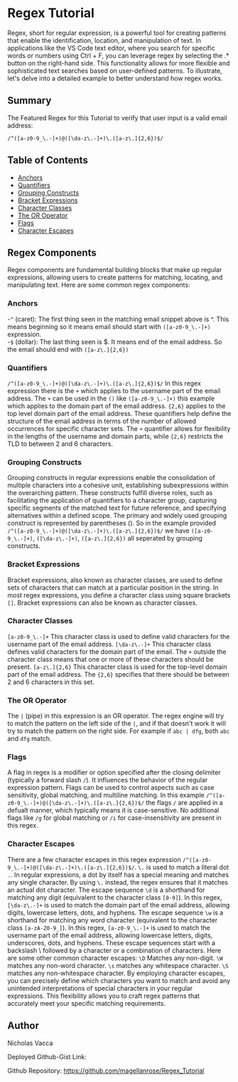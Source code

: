 # Regex Tutorial

Regex, short for regular expression, is a powerful tool for creating patterns that enable the identification, location, and manipulation of text. In applications like the VS Code text editor, where you search for specific words or numbers using Ctrl + F, you can leverage regex by selecting the .* button on the right-hand side. This functionality allows for more flexible and sophisticated text searches based on user-defined patterns. To illustrate, let's delve into a detailed example to better understand how regex works.

## Summary

The Featured Regex for this Tutorial to verify that user input is a valid email address:

`/^([a-z0-9_\.-]+)@([\da-z\.-]+)\.([a-z\.]{2,6})$/`

## Table of Contents

- [Anchors](#anchors)
- [Quantifiers](#quantifiers)
- [Grouping Constructs](#grouping-constructs)
- [Bracket Expressions](#bracket-expressions)
- [Character Classes](#character-classes)
- [The OR Operator](#the-or-operator)
- [Flags](#flags)
- [Character Escapes](#character-escapes)

## Regex Components

Regex components are fundamental building blocks that make up regular expressions, allowing users to create patterns for matching, locating, and manipulating text. Here are some common regex components:

### Anchors
-`^` (caret): The first thing seen in the matching email snippet above is ^. This means beginning so it means email should start with `([a-z0-9_\.-]+)` expression.</br>
-`$` (dollar): The last thing seen is $. It means end of the email address. So the email should end with `([a-z\.]{2,6})`

### Quantifiers
`/^([a-z0-9_\.-]+)@([\da-z\.-]+)\.([a-z\.]{2,6})$/` In this regex expression there is the `+` which applies to the username part of the email address. The `+` can be used in the `()` like `([a-z0-9_\.-]+)` this example which applies to the domain part of the email address. `{2,6}` applies to the top level domain part of the email address. These quantifiers help define the structure of the email address in terms of the number of allowed occurrences for specific character sets. The `+` quantifier allows for flexibility in the lengths of the username and domain parts, while `{2,6}` restricts the TLD to between 2 and 6 characters.

### Grouping Constructs
Grouping constructs in regular expressions enable the consolidation of multiple characters into a cohesive unit, establishing subexpressions within the overarching pattern. These constructs fulfill diverse roles, such as facilitating the application of quantifiers to a character group, capturing specific segments of the matched text for future reference, and specifying alternatives within a defined scope. The primary and widely used grouping construct is represented by parentheses (). So in the example provided `/^([a-z0-9_\.-]+)@([\da-z\.-]+)\.([a-z\.]{2,6})$/` we have `([a-z0-9_\.-]+)`, `([\da-z\.-]+)`, `([a-z\.]{2,6})` all seperated by grouping constructs.

### Bracket Expressions
Bracket expressions, also known as character classes, are used to define sets of characters that can match at a particular position in the string. In most regex expressions, you define a character class using square brackets `[]`. Bracket expressions can also be known as character classes.

### Character Classes
`[a-z0-9_\.-]+` This character class is used to define valid characters for the username part of the email address. `[\da-z\.-]+` This character class defines valid characters for the domain part of the email. The `+` outside the character class means that one or more of these characters should be present. `[a-z\.]{2,6}` This character class is used for the top-level domain part of the email address. The `{2,6}` specifies that there should be between 2 and 6 characters in this set.

### The OR Operator
The `|` (pipe) in this expression is an OR operator. The regex engine will try to match the pattern on the left side of the `|`, and if that doesn't work it will try to match the pattern on the right side. For example if `abc | dfg`, both `abc` and `dfg` match.

### Flags
A flag in regex is a modifier or option specified after the closing delimiter (typically a forward slash `/`). It influences the behavior of the regular expression pattern. Flags can be used to control aspects such as case sensitivity, global matching, and multiline matching. In this example `/^([a-z0-9_\.-]+)@([\da-z\.-]+)\.([a-z\.]{2,6})$/` the flags `/` are applied in a defualt manner, which typically means it is case-sensitive. No additional flags like `/g` for global matching or `/i` for case-insensitivity are present in this regex.

### Character Escapes
There are a few character escapes in this regex expression `/^([a-z0-9_\.-]+)@([\da-z\.-]+)\.([a-z\.]{2,6})$/`. `\.` is used to match a literal dot `.`. In regular expressions, a dot by itself has a special meaning and matches any single character. By using `\.` instead, the regex ensures that it matches an actual dot character. The escape sequence `\d` is a shorthand for matching any digit (equivalent to the character class `[0-9]`). In this regex, `[\da-z\.-]+` is used to match the domain part of the email address, allowing digits, lowercase letters, dots, and hyphens. The escape sequence `\w` is a shorthand for matching any word character (equivalent to the character class `[a-zA-Z0-9_]`). In this regex, `[a-z0-9_\.-]+` is used to match the username part of the email address, allowing lowercase letters, digits, underscores, dots, and hyphens. These escape sequences start with a backslash \ followed by a character or a combination of characters. Here are some other common character escapes: `\D` Matches any non-digit. `\W` matches any non-word character. `\s` matches any whitespace character. `\S` matches any non-whitespace character. By employing character escapes, you can precisely define which characters you want to match and avoid any unintended interpretations of special characters in your regular expressions. This flexibility allows you to craft regex patterns that accurately meet your specific matching requirements.

## Author

Nicholas Vacca

Deployed Github-Gist Link:

Github Repository: https://github.com/magellanrose/Regex_Tutorial 
